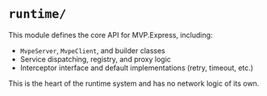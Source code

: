 # `runtime/`

This module defines the core API for MVP.Express, including:

- `MvpeServer`, `MvpeClient`, and builder classes
- Service dispatching, registry, and proxy logic
- Interceptor interface and default implementations (retry, timeout, etc.)

This is the heart of the runtime system and has no network logic of its own.
